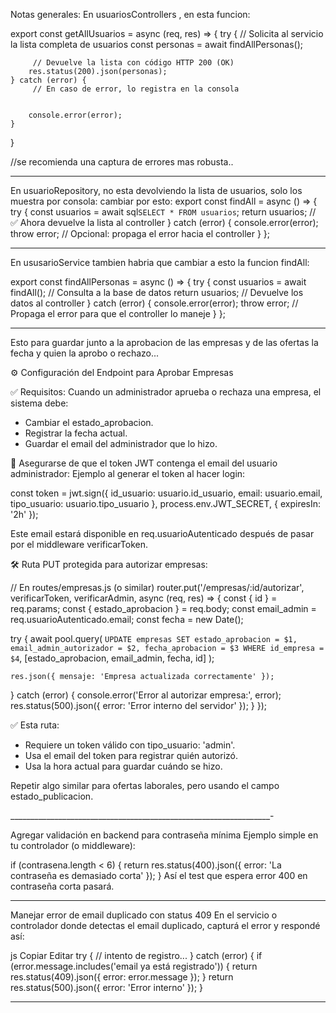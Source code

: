 

Notas generales:
En usuariosControllers , en esta funcion: 

export const getAllUsuarios = async (req, res) => {
    try {
        // Solicita al servicio la lista completa de usuarios
        const personas = await findAllPersonas();

         // Devuelve la lista con código HTTP 200 (OK)
        res.status(200).json(personas);
    } catch (error) {
         // En caso de error, lo registra en la consola
        
       
        console.error(error);
    }
}

//se recomienda una captura de errores mas robusta..


______________________________

En usuarioRepository, no esta devolviendo la lista de usuarios, solo los muestra por consola: cambiar por esto:
export const findAll = async () => {
  try {
    const usuarios = await sql`SELECT * FROM usuarios`;
    return usuarios; // ✅ Ahora devuelve la lista al controller
  } catch (error) {
    console.error(error);
    throw error; // Opcional: propaga el error hacia el controller
  }
};

-----------------------------------

En ususarioService tambien habria que cambiar a esto la funcion findAll: 

export const findAllPersonas = async () => {
  try {
    const usuarios = await findAll(); // Consulta a la base de datos
    return usuarios; // Devuelve los datos al controller
  } catch (error) {
    console.error(error);
    throw error; // Propaga el error para que el controller lo maneje
  }
};


--------------------------------------------------------

Esto para guardar junto a la aprobacion de las empresas y de las ofertas la fecha y quien la
aprobo o rechazo... 

⚙️ Configuración del Endpoint para Aprobar Empresas

✅ Requisitos:
Cuando un administrador aprueba o rechaza una empresa, el sistema debe:
- Cambiar el estado_aprobacion.
- Registrar la fecha actual.
- Guardar el email del administrador que lo hizo.

🔐 Asegurarse de que el token JWT contenga el email del usuario administrador:
Ejemplo al generar el token al hacer login:

const token = jwt.sign({
  id_usuario: usuario.id_usuario,
  email: usuario.email,
  tipo_usuario: usuario.tipo_usuario
}, process.env.JWT_SECRET, { expiresIn: '2h' });

Este email estará disponible en req.usuarioAutenticado después de pasar por el middleware verificarToken.

🛠️ Ruta PUT protegida para autorizar empresas:

// En routes/empresas.js (o similar)
router.put('/empresas/:id/autorizar', verificarToken, verificarAdmin, async (req, res) => {
  const { id } = req.params;
  const { estado_aprobacion } = req.body;
  const email_admin = req.usuarioAutenticado.email;
  const fecha = new Date();

  try {
    await pool.query(
      `UPDATE empresas
       SET estado_aprobacion = $1,
           email_admin_autorizador = $2,
           fecha_aprobacion = $3
       WHERE id_empresa = $4`,
      [estado_aprobacion, email_admin, fecha, id]
    );

    res.json({ mensaje: 'Empresa actualizada correctamente' });
  } catch (error) {
    console.error('Error al autorizar empresa:', error);
    res.status(500).json({ error: 'Error interno del servidor' });
  }
});

✅ Esta ruta:
- Requiere un token válido con tipo_usuario: 'admin'.
- Usa el email del token para registrar quién autorizó.
- Usa la hora actual para guardar cuándo se hizo.

 Repetir algo similar para ofertas laborales, pero usando el campo estado_publicacion.


 _________________________________________________________________-

 Agregar validación en backend para contraseña mínima
Ejemplo simple en tu controlador (o middleware):


if (contrasena.length < 6) {
  return res.status(400).json({ error: 'La contraseña es demasiado corta' });
}
Así el test que espera error 400 en contraseña corta pasará.

---------------------------------------------------------------

Manejar error de email duplicado con status 409
En el servicio o controlador donde detectas el email duplicado, capturá el error y respondé así:

js
Copiar
Editar
try {
  // intento de registro...
} catch (error) {
  if (error.message.includes('email ya está registrado')) {
    return res.status(409).json({ error: error.message });
  }
  return res.status(500).json({ error: 'Error interno' });
}

------------------------------